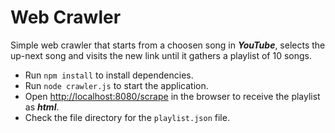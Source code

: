 # Web Crawler

Simple web crawler that starts from a choosen song in ***YouTube***, selects the up-next song and visits the new link until it gathers a playlist of 10 songs.


* Run `npm install` to install dependencies.
* Run `node crawler.js` to start the application.
* Open [http://localhost:8080/scrape](http://localhost:8080/scrape) in the browser to receive the playlist as ***html***.
* Check the file directory for the `playlist.json` file.
